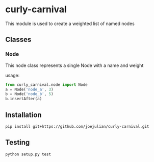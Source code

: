 # curly-carnival

This module is used to create a weighted list of named nodes

## Classes

### Node

This node class represents a single Node with a name and weight

usage:
```python
from curly_carnival.node import Node
a = Node('node_a', 3)
b = Node('node_b', 5)
b.insertAfter(a)
```

## Installation
```bash
pip install git+https://github.com/joejulian/curly-carnival.git
```

## Testing
```bash
python setup.py test
```
